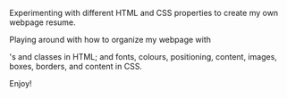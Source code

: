 Experimenting with different HTML and CSS properties to create my own webpage resume. 

Playing around with how to organize my webpage with <div> 's and classes in HTML; and fonts, colours, positioning, content, images, boxes, borders, and content in CSS.

Enjoy!